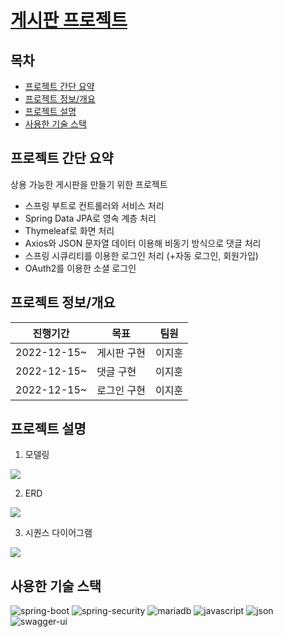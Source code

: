 # [게시판 프로젝트](http://github.com/ji-hoooon/BootProject)


## 목차
* [프로젝트 간단 요약](#프로젝트-간단-요약)<br>
* [프로젝트 정보/개요](#프로젝트-정보개요)<br>
* [프로젝트 설명](#프로젝트-설명)<br>
* [사용한 기술 스택](#사용한-기술-스택)<br>


## 프로젝트 간단 요약
상용 가능한 게시판을 만들기 위한 프로젝트
* 스프링 부트로 컨트롤러와 서비스 처리
* Spring Data JPA로 영속 계층 처리
* Thymeleaf로 화면 처리
* Axios와 JSON 문자열 데이터 이용해 비동기 방식으로 댓글 처리
* 스프링 시큐리티를 이용한 로그인 처리 (+자동 로그인, 회원가입)
* OAuth2를 이용한 소셜 로그인


## 프로젝트 정보/개요
|진행기간|목표|팀원|
|------|---|---|
|2022-12-15~ | 게시판 구현 |이지훈|
|2022-12-15~ | 댓글 구현 |이지훈|
|2022-12-15~ | 로그인 구현 |이지훈|


## 프로젝트 설명
1. 모델링
<img src="https://img1.daumcdn.net/thumb/R1280x0/?scode=mtistory2&fname=https%3A%2F%2Fblog.kakaocdn.net%2Fdn%2FovJSV%2FbtrTR06znzL%2FYr6sQxb5VyudOOljT7exQk%2Fimg.png">

2. ERD 
<img src="https://img1.daumcdn.net/thumb/R1280x0/?scode=mtistory2&fname=https%3A%2F%2Fblog.kakaocdn.net%2Fdn%2Fdk5CA5%2FbtrTReKyvEJ%2F9LuSipELSbTEJVOk1jKU7K%2Fimg.png">
          
3. 시퀀스 다이어그램
<img src="https://img1.daumcdn.net/thumb/R1280x0/?scode=mtistory2&fname=https%3A%2F%2Fblog.kakaocdn.net%2Fdn%2FHvFC0%2FbtrTUE2T25b%2FBwYIned9Ee3k0zzf20vKX1%2Fimg.png">


## 사용한 기술 스택
![spring-boot](https://img.shields.io/badge/Spring_Boot-F2F4F9?style=for-the-badge&logo=spring-boot)
![spring-security](https://img.shields.io/badge/Spring_Security-6DB33F?style=for-the-badge&logo=Spring-Security&logoColor=white)
![mariadb](https://img.shields.io/badge/MariaDB-003545?style=for-the-badge&logo=mariadb&logoColor=white)
![javascript](https://img.shields.io/badge/JavaScript-323330?style=for-the-badge&logo=javascript&logoColor=F7DF1E)
![json](https://img.shields.io/badge/json-5E5C5C?style=for-the-badge&logo=json&logoColor=white)
![swagger-ui](https://img.shields.io/badge/Swagger-85EA2D?style=for-the-badge&logo=Swagger&logoColor=white)
